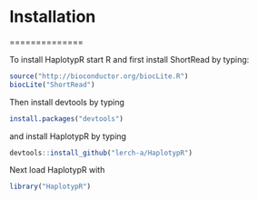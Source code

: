 # Installation
==============

To install HaplotypR start R and first install ShortRead by typing:

```R
source("http://bioconductor.org/biocLite.R")
biocLite("ShortRead")
```

Then install devtools by typing

```R
install.packages("devtools")
```

and install HaplotypR by typing

```R
devtools::install_github("lerch-a/HaplotypR")
```

Next load HaplotypR with

```R
library("HaplotypR")
```